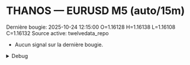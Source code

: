 # THANOS — EURUSD M5 (auto/15m)
Dernière bougie: 2025-10-24 12:15:00  O=1.16128  H=1.16138  L=1.16108  C=1.16132
Source active: twelvedata_repo

- Aucun signal sur la dernière bougie.

<details><summary>Debug</summary>

- TD_API_KEY manquant.

</details>